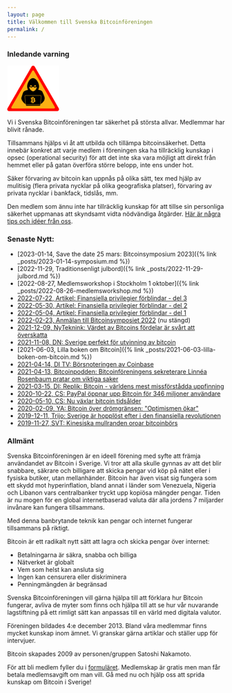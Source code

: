 ```yaml
---
layout: page
title: Välkommen till Svenska Bitcoinföreningen
permalink: /
---
```


### Inledande varning 
<img src="images/bitcoinbrott.svg" width="120">

Vi i Svenska Bitcoinföreningen tar säkerhet på största allvar. Medlemmar har blivit rånade.

Tillsammans hjälps vi åt att utbilda och tillämpa bitcoinsäkerhet. Detta innebär konkret att varje medlem i föreningen ska ha tillräcklig kunskap i opsec (operational security) för att det inte ska vara möjligt att direkt från hemmet eller på gatan överföra större belopp, inte ens under hot.

Säker förvaring av bitcoin kan uppnås på olika sätt, tex med hjälp av mulitisig (flera privata nycklar på olika geografiska platser), förvaring av privata nycklar i bankfack, tidslås, mm.

Den medlem som ännu inte har tillräcklig kunskap för att tillse sin personliga säkerhet uppmanas att skyndsamt vidta nödvändiga åtgärder. [Här är några tips och idéer från oss](./public/OpSecPreludium.pdf). 

### Senaste Nytt:
- [2023-01-14, Save the date 25 mars: Bitcoinsymposium 2023]({% link _posts/2023-01-14-symposium.md %})
- [2022-11-29, Traditionsenligt julbord]({% link _posts/2022-11-29-julbord.md %})
- [2022-08-27, Medlemsworkshop i Stockholm 1 oktober]({% link _posts/2022-08-26-medlemsworkshop.md %})
- [2022-07-22, Artikel: Finansiella privilegier förblindar - del 3](https://www.bitcoin.se/articles/finansiella-privilegier-forblindar-del-3)
- [2022-05-30, Artikel: Finansiella privilegier förblindar - del 2](https://www.bitcoin.se/articles/finansiella-privilegier-forblindar-del-2)
- [2022-05-04, Artikel: Finansiella privilegier förblindar - del 1](https://www.bitcoin.se/articles/finansiella-privilegier-forblindar-del-1)
- [2022-02-23, Anmälan till Bitcoinsymposiet 2022](https://www.eventbrite.se/e/bitcoinsymposium-2022-biljetter-200760228247) (nu stängd)
- [2021-12-09, NyTeknink: Värdet av Bitcoins fördelar är svårt att överskatta](https://www.nyteknik.se/opinion/vardet-av-bitcoins-fordelar-ar-svart-att-overskatta-7025806)
- [2021-11-08, DN: Sverige perfekt för utvinning av bitcoin](https://www.dn.se/debatt/sverige-perfekt-for-utvinning-av-bitcoin/)
- [2021-06-03, Lilla boken om Bitcoin]({% link _posts/2021-06-03-lilla-boken-om-bitcoin.md %})
- [2021-04-14, DI TV: Börsnoteringen av Coinbase](https://www.di.se/ditv/ekonomistudion/coinbase-noteras-jamfors-med-facebook/)
- [2021-04-13, Bitcoinpodden: Bitcoinföreningens sekreterare Linnéa Rosenbaum pratar om viktiga saker](https://anchor.fm/bitcoinpodden/episodes/11--Bitcoin-och-kyrkan-euqmg3)
- [2021-03-15, DI: Replik: Bitcoin - världens mest missförstådda uppfinning](https://www.di.se/debatt/replik-bitcoin-varldens-mest-missforstadda-uppfinning/)
- [2020-10-22, CS: PayPal öppnar upp Bitcoin för 346 miljoner användare](https://computersweden.idg.se/2.2683/1.741512/paypal-bitcoin)
- [2020-05-10, CS: Nu växlar bitcoin tidsålder](https://computersweden.idg.se/2.2683/1.734369/bitcoin-ersattning-halveras)
- [2020-02-09, YA: Bitcoin över drömgränsen: "Optimismen ökar"](https://www.ystadsallehanda.se/nyheter/bitcoin-over-dromgransen-optimismen-okar/)
- [2019-12-11, Trijo: Sverige är hopplöst efter i den finansiella revolutionen](https://news.trijo.co/debatt/sverige-ar-hopplost-efter-i-den-finansiella-revolutionen-har-ar-tre-konkreta-forslag-for-att-komma-ikapp/)
- [2019-11-27, SVT: Kinesiska mullranden oroar bitcoinbörs](https://www.svt.se/nyheter/ekonomi/kinas)

### Allmänt
Svenska Bitcoinföreningen är en ideell förening med syfte att främja användandet av Bitcoin i Sverige. Vi tror att alla skulle gynnas av att det blir snabbare, säkrare och billigare att skicka pengar vid köp på nätet eller i fysiska butiker, utan mellanhänder. Bitcoin har även visat sig fungera som ett skydd mot hyperinflation, bland annat i länder som Venezuela, Nigeria och Libanon vars centralbanker tryckt upp kopiösa mängder pengar. Tiden är nu mogen för en global internetbaserad valuta där alla jordens 7 miljarder invånare kan fungera tillsammans.

Med denna banbrytande teknik kan pengar och internet fungerar tillsammans på riktigt.

Bitcoin är ett radikalt nytt sätt att lagra och skicka pengar över internet:
- Betalningarna är säkra, snabba och billiga
- Nätverket är globalt
- Vem som helst kan ansluta sig
- Ingen kan censurera eller diskriminera
- Penningmängden är begränsad

Svenska Bitcoinföreningen vill gärna hjälpa till att förklara hur Bitcoin fungerar, avliva de myter som finns och hjälpa till att se hur vår nuvarande lagstiftning på ett rimligt sätt kan anpassas till en värld med digitala valutor.

Föreningen bildades 4:e december 2013. Bland våra medlemmar finns mycket kunskap inom ämnet. Vi granskar gärna artiklar och ställer upp för intervjuer.  

Bitcoin skapades 2009 av personen/gruppen Satoshi Nakamoto.

För att bli medlem fyller du  i [formuläret](./ansoekan). Medlemskap är gratis men man får betala medlemsavgift om man vill. Gå med nu och hjälp oss att sprida kunskap om Bitcoin i  Sverige!
